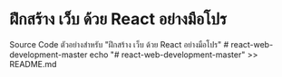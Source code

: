 ฝึกสร้าง เว็บ ด้วย React อย่างมือโปร
========================================
Source Code ตัวอย่างสำหรับ "ฝึกสร้าง เว็บ ด้วย React อย่างมือโปร" 
#   r e a c t - w e b - d e v e l o p m e n t - m a s t e r 
 
 
echo "# react-web-development-master" >> README.md